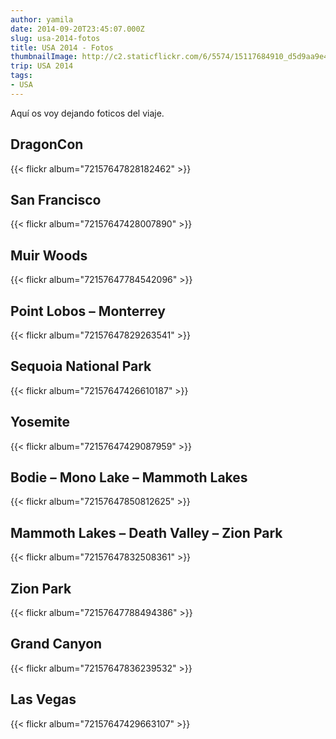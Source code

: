 ```yaml
---
author: yamila
date: 2014-09-20T23:45:07.000Z
slug: usa-2014-fotos
title: USA 2014 - Fotos
thumbnailImage: http://c2.staticflickr.com/6/5574/15117684910_d5d9aa9e43_n.jpg
trip: USA 2014
tags:
- USA
---
```



Aquí os voy dejando foticos del viaje.

## DragonCon

{{< flickr album="72157647828182462" >}}

## San Francisco

{{< flickr album="72157647428007890" >}}

## Muir Woods

{{< flickr album="72157647784542096" >}}

## Point Lobos – Monterrey

{{< flickr album="72157647829263541" >}}

## Sequoia National Park

{{< flickr album="72157647426610187" >}}

## Yosemite

{{< flickr album="72157647429087959" >}}

## Bodie – Mono Lake – Mammoth Lakes

{{< flickr album="72157647850812625" >}}

## Mammoth Lakes – Death Valley – Zion Park

{{< flickr album="72157647832508361" >}}

## Zion Park

{{< flickr album="72157647788494386" >}}

## Grand Canyon

{{< flickr album="72157647836239532" >}}

## Las Vegas

{{< flickr album="72157647429663107" >}}
